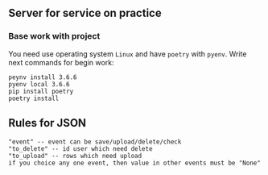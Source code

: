 ## Server for service on practice

### Base work with project 

You need use operating system `Linux` and have `poetry` with `pyenv`.
Write next commands for begin work:
```
peynv install 3.6.6
pyenv local 3.6.6
pip install poetry 
poetry install
```

## Rules for JSON

```
"event" -- event can be save/upload/delete/check 
"to_delete" -- id user which need delete
"to_upload" -- rows which need upload
if you choice any one event, then value in other events must be "None"
```